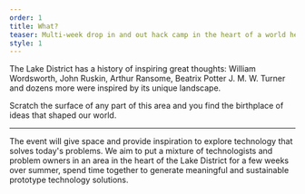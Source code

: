 ```yaml
---
order: 1
title: What?
teaser: Multi-week drop in and out hack camp in the heart of a world heritage site.
style: 1
---
```


The Lake District has a history of inspiring great thoughts: William Wordsworth, John Ruskin, Arthur Ransome, Beatrix Potter J. M. W. Turner and dozens more were inspired by its unique landscape.

Scratch the surface of any part of this area and you find the birthplace of ideas that shaped our world.

-------

The event will give space and provide inspiration to explore technology that solves today's problems. We aim to put a mixture of technologists and problem owners in an area in the heart of the Lake District for a few weeks over summer, spend time together to generate meaningful and sustainable prototype technology solutions.